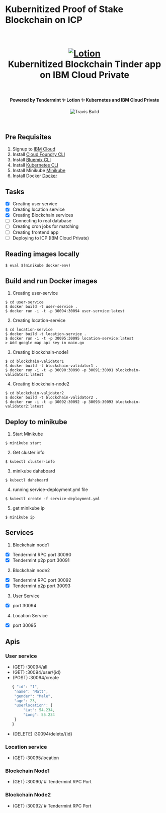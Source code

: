#  Kubernitized Proof of Stake Blockchain on ICP
<h1 align="center">
  <br>
  <a href="https://github.com/SaifRehman/Kubernitized-Tinder-Blockchain"><img src="https://cdn-images-1.medium.com/max/2000/1*HyemvyVt7JI25k-_cTKMcg.png" alt="Lotion" width="IBM"></a>
  <br>
      Kubernitized Blockchain Tinder app on IBM Cloud Private
  <br>
  <br>
</h1>

<h4 align="center">Powered by Tendermint  ✨ Lotion ✨  Kubernetes and IBM Cloud Private</h4>

<p align="center">
  <a>
    <img src="https://img.shields.io/travis/keppel/lotion/master.svg"
         alt="Travis Build">
  </a>
</p>
<br>



## Pre Requisites
1. Signup to [IBM Cloud](http://ibm.biz/ioblockchain)
2. Install [Cloud Foundry CLI](https://docs.cloudfoundry.org/cf-cli/install-go-cli.html)
3. Install [Bluemix CLI](https://console.bluemix.net/docs/cli/reference/bluemix_cli/get_started.html#getting-started)
4. Install [Kubernetes CLI](https://kubernetes.io/docs/user-guide/prereqs/)
5. Install Minikube [Minikube](https://kubernetes.io/docs/tasks/tools/install-minikube/)
6. Install Docker [Docker](https://docs.docker.com/install/)

## Tasks
- [x] Creating user service
- [x] Creating location service
- [x] Creating Blockchain services
- [ ] Connecting to real database
- [ ] Creating cron jobs for matching 
- [ ] Creating frontend app
- [ ] Deploying to ICP (IBM Cloud Private)

## Reading images locally
```
$ eval $(minikube docker-env)
```
## Build and run Docker images
1. Creating user-service
```
$ cd user-service
$ docker build -t user-service .
$ docker run -i -t -p 30094:30094 user-service:latest 
```
2. Creating location-service
```
$ cd location-service
$ docker build -t location-service .
$ docker run -i -t -p 30095:30095 location-service:latest 
> Add google map api key in main.go
```
3. Creating blockchain-node1
```
$ cd blockchain-validator1
$ docker build -t blockchain-validator1 .
$ docker run -i -t -p 30090:30090 -p 30091:30091 blockchain-validator1:latest 
```
4. Creating blockchain-node2
```
$ cd blockchain-validator2
$ docker build -t blockchain-validator2 .
$ docker run -i -t -p 30092:30092 -p 30093:30093 blockchain-validator2:latest 
```

## Deploy to minikube
1. Start Minikube
```
$ minikube start
```
2. Get cluster info
```
$ kubectl cluster-info
```
3. minikube dahsboard
```
$ kubectl dahsboard
```
4. running service-deployment.yml file
```
$ kubectl create -f service-deployment.yml
```
5. get minikube ip
```
$ minikube ip
```

## Services
1. Blockchain node1
- [x] Tendermint RPC port 30090
- [x] Tendermint p2p port 30091
2. Blockchain node2
- [x] Tendermint RPC port 30092
- [x] Tendermint p2p port 30093
3. User Service
- [x] port 30094
4. Location Service
- [x] port 30095

## Apis
### User service 
* (GET) :30094/all
* (GET) :30094/user/{id}
* (POST) :30094/create
```JavaScript
   { "id": "1",
    "name": "Matt",
    "gender": "Male",
    "age": 23,
    "userlocation": {
        "Lat": 54.234,
        "Long": 55.234
    }
   }
```
* (DELETE) :30094/delete/{id}

### Location service
* (GET) :30095/location

### Blockchain Node1 
*  (GET) :30090/ # Tendermint RPC Port

### Blockchain Node2
* (GET) :30092/ # Tendermint RPC Port
